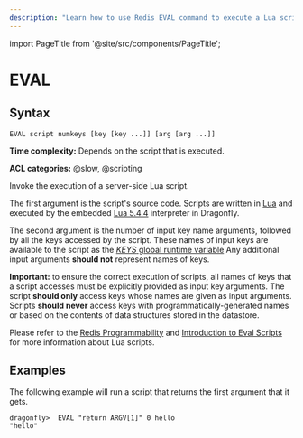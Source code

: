 ```yaml
---
description: "Learn how to use Redis EVAL command to execute a Lua script."
---
```


import PageTitle from '@site/src/components/PageTitle';

# EVAL

<PageTitle title="Redis EVAL Command (Documentation) | Dragonfly" />

## Syntax

    EVAL script numkeys [key [key ...]] [arg [arg ...]]

**Time complexity:** Depends on the script that is executed.

**ACL categories:** @slow, @scripting

Invoke the execution of a server-side Lua script.

The first argument is the script's source code.
Scripts are written in [Lua](https://lua.org) and executed by the embedded [Lua 5.4.4](https://redis.io/topics/lua-api) interpreter in Dragonfly.

The second argument is the number of input key name arguments, followed by all the keys accessed by the script.
These names of input keys are available to the script as the [_KEYS_ global runtime variable](https://redis.io/topics/lua-api#the-keys-global-variable)
Any additional input arguments **should not** represent names of keys.

**Important:**
to ensure the correct execution of scripts, all names of keys that a script accesses must be explicitly provided as input key arguments.
The script **should only** access keys whose names are given as input arguments.
Scripts **should never** access keys with programmatically-generated names or based on the contents of data structures stored in the datastore.

Please refer to the [Redis Programmability](https://redis.io/topics/programmability) and [Introduction to Eval Scripts](https://redis.io/topics/eval-intro) for more information about Lua scripts.

## Examples

The following example will run a script that returns the first argument that it gets.

```shell
dragonfly>  EVAL "return ARGV[1]" 0 hello
"hello"
```
